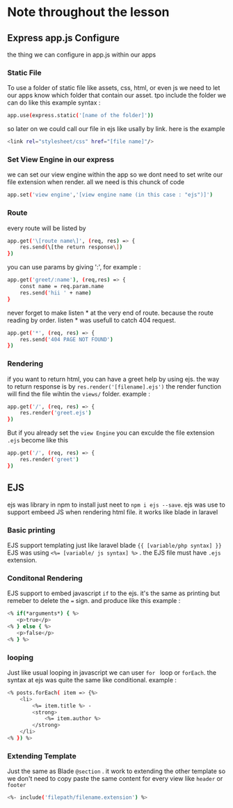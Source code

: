 # Note throughout the lesson


## Express app.js Configure
the thing we can configure in app.js within our apps

### Static File
To use a folder of static file like assets, css, html, or even js we need to let our apps know which folder that contain our asset. tpo include the folder we can do like this example syntax :
```sh
app.use(express.static('[name of the folder]'))
```

so later on we could call our file in ejs like usally by link. here is the example

```sh
<link rel="stylesheet/css" href="[file name]"/>
```

### Set View Engine in our express
we can set our view engine within the app so we dont need to set write our file extension when render. all we need is this chunck of code

```sh
app.set('view engine','[view engine name (in this case : "ejs")]')
```

### Route
every route will be listed by 
```sh 
app.get('\[route name\]', (req, res) => {
    res.send(\[the return response\])
}) 
```

you can use params by giving ':', for example : 
```sh 
app.get('greet/:name'), (req,res) => {
    const name = req.param.name
    res.send('hii ' + name)
}
```

never forget to make listen * at the very end of route. because the route reading by order. listen * was usefull to catch 404 request.

```sh 
app.get('*', (req, res) => {
    res.send('404 PAGE NOT FOUND')
})
```

### Rendering
if you want to return html, you can have a greet help by using ejs. the way to return response is by ``` res.render('[filename].ejs') ``` the render function will find the file wihtin the ```views/``` folder. example :

```sh
app.get('/', (req, res) => {
    res.render('greet.ejs')
})
```

But if you already set the ```view Engine``` you can exculde the file extension ```.ejs``` become like this

```sh
app.get('/', (req, res) => {
    res.render('greet')
})
```

## EJS

ejs was library in npm to install just neet to ``` npm i ejs --save ```. ejs was use to support embeed JS when rendering html file. it works like blade in laravel


### Basic printing

 EJS support templating just like laravel blade ``` {{ [variable/php syntax] }} ``` EJS was using ``` <%= [variable/ js syntax] %> ``` . the EJS file must have ``` .ejs ``` extension.

 ### Conditonal Rendering

 EJS support to embed javascript ```if``` to the ejs. it's the same as printing but remeber to delete the ```=``` sign. and produce like this example :

 ```sh
<% if(*arguments*) { %>
    <p>true</p>
<% } else { %>
    <p>false</p>
<% } %>
 ```

 ### looping

 Just like usual looping in javascript we can user ```for ``` loop or ```forEach```. the syntax at ejs was quite the same like conditional. example :

```sh
<% posts.forEach( item => {%>
    <li>
        <%= item.title %> - 
        <strong>
            <%= item.author %>
        </strong>
    </li>
<% }) %>
 ```

 ### Extending Template

 Just the same as Blade ```@section``` . it work to extending the other template so we don't need to copy paste the same content for every view like ```header``` or ```footer```

 ```sh
 <%- include('filepath/filename.extension') %>
 ```

